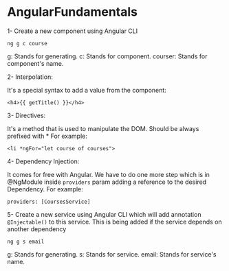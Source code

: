 # AngularFundamentals

1- Create a new component using Angular CLI

`ng g c course` 

g:       Stands for generating. 
c:       Stands for component.
courser: Stands for component's name.


2- Interpolation: 

It's a special syntax to add a value from the component:

`<h4>{{ getTitle() }}</h4>`


3- Directives: 

It's a method that is used to manipulate the DOM. Should be always prefixed with *
For example:

`<li *ngFor="let course of courses">`


4- Dependency Injection: 

It comes for free with Angular. We have to do one more step which is in @NgModule inside `providers` param adding a reference to the desired Dependency.
For example:

`providers: [CoursesService]`


5- Create a new service using Angular CLI which will add annotation `@Injectable()` to this service. This is being added if the service depends on another dependency 

`ng g s email` 

g:       Stands for generating. 
s:       Stands for service.
email:   Stands for service's name.
